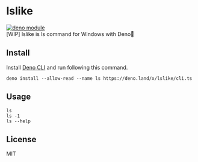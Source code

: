 # lslike

[![deno module](https://shield.deno.dev/x/lslike)](https://deno.land/x/lslike)\
[WIP] lslike is ls command for Windows with Deno🦕

## Install

Install [Deno CLI](https://deno.com/manual/getting_started/installation) and run following this
command.

```
deno install --allow-read --name ls https://deno.land/x/lslike/cli.ts
```

## Usage

```
ls
ls -1
ls --help
```

## License

MIT
